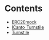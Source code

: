 

# Contents
- [ERC20mock](ERC20mock.sol/contract.ERC20mock.md)
- [ICanto_Turnstile](ICanto_Turnstile.sol/interface.ICanto_Turnstile.md)
- [Turnstile](Turnstile.sol/contract.Turnstile.md)
